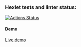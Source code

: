 ### Hexlet tests and linter status:
[![Actions Status](https://github.com/EdZev/python-project-83/actions/workflows/hexlet-check.yml/badge.svg)](https://github.com/EdZev/python-project-83/actions)

#### Demo
[Live demo](https://python-project-83-ythf.onrender.com)